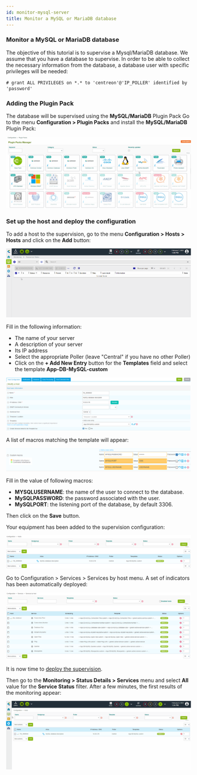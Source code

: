 ```yaml
---
id: monitor-mysql-server
title: Monitor a MySQL or MariaDB database
---
```


### Monitor a MySQL or MariaDB database

The objective of this tutorial is to supervise a Mysql/MariaDB database. We assume that you have a database to supervise.
In order to be able to collect the necessary information from the database, a database user with specific privileges will be needed:
```
# grant ALL PRIVILEGES on *.* to 'centreon'@'IP_POLLER' identified by 'password'
```
### Adding the Plugin Pack

The database will be supervised using the **MySQL/MariaDB** Plugin Pack
Go to the menu **Configuration > Plugin Packs** and install the **MySQL/MariaDB** Plugin Pack:

![image](../assets/getting-started/quick_start_mysql_0.gif)

### Set up the host and deploy the configuration

To add a host to the supervision, go to the menu **Configuration > Hosts > Hosts** and click on the **Add** button:

![image](../assets/getting-started/quick_start_mysql_1a.gif)

Fill in the following information:

* The name of your server
* A description of your server
* Its IP address
* Select the appropriate Poller (leave "Central" if you have no other Poller)
* Click on the **+ Add New Entry** button for the **Templates** field and select the template **App-DB-MySQL-custom**

![image](../assets/getting-started/quick_start_mysql_1a.png)

A list of macros matching the template will appear:

![image](../assets/getting-started/quick_start_mysql_1b.png)

Fill in the value of following macros:

* **MYSQLUSERNAME**: the name of the user to connect to the database.
* **MySQLPASSWORD**: the password associated with the user.
* **MySQLPORT**: the listening port of the database, by default 3306.

Then click on the **Save** button.

Your equipment has been added to the supervision configuration:

![image](../assets/getting-started/quick_start_mysql_2.png)

Go to Configuration > Services > Services by host menu. A set of indicators has been automatically deployed:

![image](../assets/getting-started/quick_start_mysql_3.png)

It is now time to [deploy the supervision](#deploying-a-configuration).

Then go to the **Monitoring > Status Details > Services** menu and select **All** value for the **Service Status**
filter. After a few minutes, the first results of the monitoring appear:

![image](../assets/getting-started/quick_start_mysql_4.gif)
